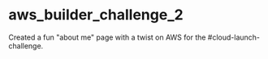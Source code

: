 # aws_builder_challenge_2
Created a fun "about me" page with a twist on AWS for the #cloud-launch-challenge.
